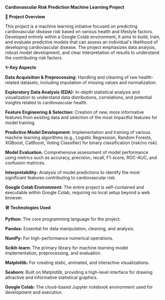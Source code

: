 **Cardiovascular Risk Prediction Machine Learning Project**

**🏡 Project Overview**

This project is a machine learning initiative focused on predicting cardiovascular disease risk based on various health and lifestyle factors. Developed entirely within a Google Colab environment, it aims to build, train, and evaluate predictive models that can assess an individual's likelihood of developing cardiovascular disease. The project emphasizes data analysis, robust model development, and clear interpretation of results to understand the contributing risk factors.

**✨ Key Aspects**

**Data Acquisition & Preprocessing:** Handling and cleaning of raw health-related datasets, including imputation of missing values and normalization.

**Exploratory Data Analysis (EDA):** In-depth statistical analysis and visualization to understand data distributions, correlations, and potential insights related to cardiovascular health.

**Feature Engineering & Selection:** Creation of new, more informative features from existing data and selection of the most impactful features for model training.

**Predictive Model Development:** Implementation and training of various machine learning algorithms (e.g., Logistic Regression, Random Forests, XGBoost, CatBoost, Voting Classifier) for binary classification (risk/no risk).

**Model Evaluation:** Comprehensive assessment of model performance using metrics such as accuracy, precision, recall, F1-score, ROC-AUC, and confusion matrices.

**Interpretability:** Analysis of model predictions to identify the most significant features contributing to cardiovascular risk.

**Google Colab Environment:** The entire project is self-contained and executable within Google Colab, requiring no local setup beyond a web browser.

**🛠️ Technologies Used**

**Python:** The core programming language for the project.

**Pandas:** Essential for data manipulation, cleaning, and analysis.
  
**NumPy:** For high-performance numerical operations.

**Scikit-learn:** The primary library for machine learning model implementation, preprocessing, and evaluation.

**Matplotlib:** For creating static, animated, and interactive visualizations.

**Seaborn:** Built on Matplotlib, providing a high-level interface for drawing attractive and informative statistical graphics.

**Google Colab:** The cloud-based Jupyter notebook environment used for development and execution.   
